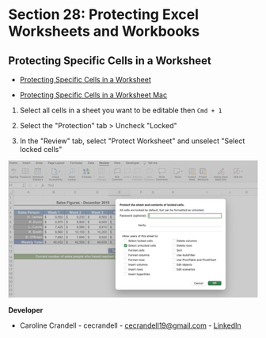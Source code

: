 # Section 28: Protecting Excel Worksheets and Workbooks

## Protecting Specific Cells in a Worksheet

- [Protecting Specific Cells in a Worksheet](https://support.microsoft.com/en-us/office/lock-or-unlock-specific-areas-of-a-protected-worksheet-75481b72-db8a-4267-8c43-042a5f2cd93a)

- [Protecting Specific Cells in a Worksheet Mac](https://support.microsoft.com/en-gb/office/lock-cells-to-protect-them-in-excel-for-mac-59bb04cf-1a79-4a69-9828-568c98bdb310)

1. Select all cells in a sheet you want to be editable then `Cmd + 1`

2. Select the "Protection" tab > Uncheck "Locked"

3. In the "Review" tab, select "Protect Worksheet" and unselect "Select locked cells"

<img src="Images/1.png" width="800" />

**Developer**

- Caroline Crandell - cecrandell - cecrandell19@gmail.com - [LinkedIn](https://www.linkedin.com/in/carolinecrandell/)

